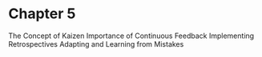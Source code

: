# Chapter 5
The Concept of Kaizen
Importance of Continuous Feedback
Implementing Retrospectives
Adapting and Learning from Mistakes
